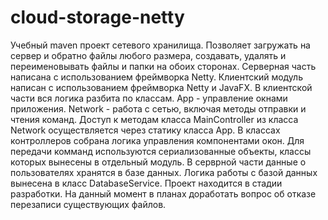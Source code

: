 # cloud-storage-netty
Учебный maven проект сетевого хранилища.
Позволяет загружать на сервер и обратно файлы любого размера, создавать, удалять и переименовывать файлы и папки на обоих сторонах.
Серверная часть написана с использованием фреймворка Netty.
Клиентский модуль написан с использованием фреймворка Netty и JavaFX.
В клиентской части вся логика разбита по классам.
App - управление окнами приложения.
Network - работа с сетью, включая методы отправки и чтения команд.
Доступ к методам класса MainController из класса Network осуществляется через статику класса App.
В классах контроллеров собрана логика управления компонентами окон.
Для передачи комманд используются сериализованные объекты,
классы которых вынесены в отдельный модуль.
В серврной части данные о пользователях хранятся в базе данных.
Логика работы с базой данных вынесена в класс DatabaseService.
Проект находится в стадии разработки.
На данный момент в планах доработать вопрос об отказе перезаписи существующих файлов.
